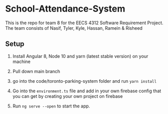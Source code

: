 # School-Attendance-System

This is the repo for team 8 for the EECS 4312 Software Requirement Project.
The team consists of Nasif, Tyler, Kyle, Hassan, Ramein & Risheed

## Setup

1) Install Angular 8, Node 10 and yarn (latest stable version) on your machine

2) Pull down main branch

3) go into the code/toronto-parking-system folder and run `yarn install`

4) Go into the `environment.ts` file and add in your own firebase config that you can get by creating your own project on firebase

4) Run `ng serve --open` to start the app.
